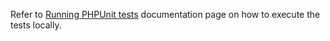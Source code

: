 Refer to [Running PHPUnit tests](https://www.drupal.org/docs/8/phpunit/running-phpunit-tests) documentation page on how to execute the tests locally.